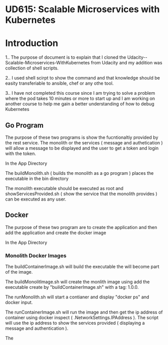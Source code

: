 # UD615: Scalable Microservices with Kubernetes

# Introduction
1.. The purpose of document is to explain that I cloned the Udacity--Scalable-Microservices-WithKubernetes from Udacity and my addition was collection of shell scripts. 

2.. I used shell scirpt to show the command and that knowledge should be easity transferiable to ansible, chef or any othe tool. 

3.. I have not completed this course since I am trying to solve a problem where the pod takes 10 minutes or more to start up and I am working on another course to help me gain a better understanding of how to debug Kubernetes

## Go Program 
The purpose of these two programs is show the fucntionaltiy provided by the rest service.  The monolith or the services ( message and authetication ) will allow a message to be displayed and the user to get a token and login with the token.

In the App Directory 

The buildMonolith.sh ( builds the monolith as a go program ) places the executable in the bin directory

The monolith executable should be executed as root and showServicesProvided.sh ( show the service that the monolith provides ) can be executed as any user. 

## Docker
The purpose of these two program are to create the application and then add the application and create the docker image

In the App Directory 

### Monolith Docker Images

The buildContainerImage.sh will build the executable the will become part of the image.

The buildMonolitImage.sh will create the monlith image using add the executable create by \"buildContainerImage.sh\" with a tag: 1.0.0.

The runMonolith.sh will start a contianer and display "docker ps" and docker input.

The runContainerImage.sh will run the image and then get the ip address of container using docker inspect ( .NetworkSettings.IPAddress ).  The script 
will use the ip address to show the services provided ( displaying a message and authentication ).

The 




  
